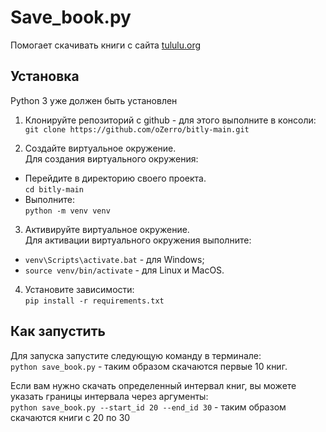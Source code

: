 # Save_book.py
Помогает скачивать книги с сайта [tululu.org](tululu.org)

## Установка
Python 3 уже должен быть установлен  

1. Клонируйте репозиторий с github - для этого выполните в консоли:  
`git clone https://github.com/oZerro/bitly-main.git`

2. Создайте виртуальное окружение.  
Для создания виртуального окружения:  
- Перейдите в директорию своего проекта.  
`cd bitly-main` 
- Выполните:  
`python -m venv venv`

3. Активируйте виртуальное окружение.  
Для активации виртуального окружения выполните:  
- `venv\Scripts\activate.bat` - для Windows;
- `source venv/bin/activate` - для Linux и MacOS.

4. Установите зависимости:  
 `pip install -r requirements.txt`  


## Как запустить
Для запуска запустите следующую команду в терминале:  
`python save_book.py` - таким образом скачаются первые 10 книг.  

Если вам нужно скачать определенный интервал книг, вы можете указать границы интервала через аргументы:  
`python save_book.py --start_id 20 --end_id 30` - таким образом скачаются книги с 20 по 30